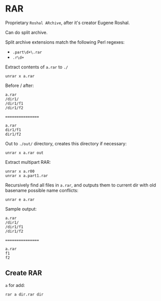# RAR

Proprietary `Roshal ARchive`, after it's creator Eugene Roshal.

Can do split archive.

Split archive extensions match the following Perl regexes:

- `.part\d+\.rar`
- `.r\d+`

Extract contents of `a.rar` to `./`

    unrar x a.rar

Before / after:

    a.rar
    /dir1/
    /dir1/f1
    /dir1/f2

    ===============

    a.rar
    dir1/f1
    dir1/f2

Out to `./out/` directory, creates this directory if necessary:

    unrar x a.rar out

Extract multipart RAR:

    unrar x a.r00
    unrar x a.part1.rar

Recursively find all files in `a.rar`, and outputs them to current dir with old basename possible name conflicts:

    unrar e a.rar

Sample output:

    a.rar
    /dir1/
    /dir1/f1
    /dir1/f2

    ===============

    a.rar
    f1
    f2

## Create RAR

`a` for add:

    rar a dir.rar dir
